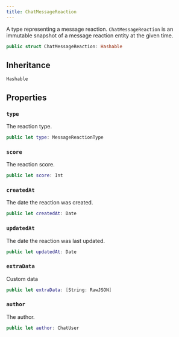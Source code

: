 ```yaml
---
title: ChatMessageReaction
---
```


A type representing a message reaction. `ChatMessageReaction` is an immutable snapshot
of a message reaction entity at the given time.

``` swift
public struct ChatMessageReaction: Hashable 
```

## Inheritance

`Hashable`

## Properties

### `type`

The reaction type.

``` swift
public let type: MessageReactionType
```

### `score`

The reaction score.

``` swift
public let score: Int
```

### `createdAt`

The date the reaction was created.

``` swift
public let createdAt: Date
```

### `updatedAt`

The date the reaction was last updated.

``` swift
public let updatedAt: Date
```

### `extraData`

Custom data

``` swift
public let extraData: [String: RawJSON]
```

### `author`

The author.

``` swift
public let author: ChatUser
```
